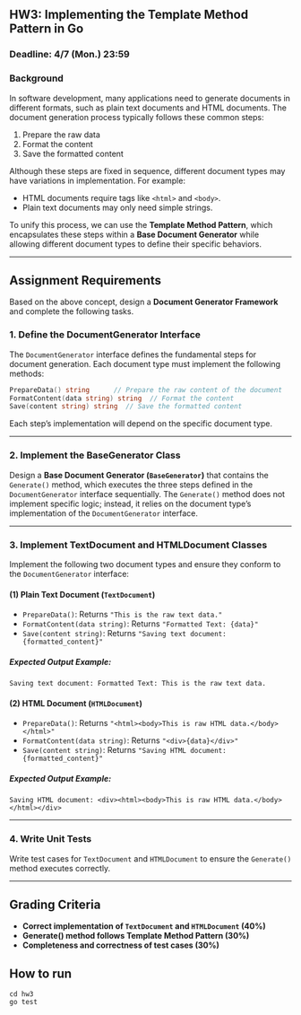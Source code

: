## HW3: Implementing the Template Method Pattern in Go  

### **Deadline**: 4/7 (Mon.) 23:59  

### **Background**
In software development, many applications need to generate documents in different formats, such as plain text documents and HTML documents. The document generation process typically follows these common steps:

1. Prepare the raw data
2. Format the content
3. Save the formatted content

Although these steps are fixed in sequence, different document types may have variations in implementation. For example:
- HTML documents require tags like `<html>` and `<body>`.
- Plain text documents may only need simple strings.

To unify this process, we can use the **Template Method Pattern**, which encapsulates these steps within a **Base Document Generator** while allowing different document types to define their specific behaviors.

---

## **Assignment Requirements**

Based on the above concept, design a **Document Generator Framework** and complete the following tasks.

### **1. Define the DocumentGenerator Interface**
The `DocumentGenerator` interface defines the fundamental steps for document generation. Each document type must implement the following methods:

```go
PrepareData() string      // Prepare the raw content of the document
FormatContent(data string) string  // Format the content
Save(content string) string  // Save the formatted content
```
Each step’s implementation will depend on the specific document type.

---

### **2. Implement the BaseGenerator Class**
Design a **Base Document Generator (`BaseGenerator`)** that contains the `Generate()` method, which executes the three steps defined in the `DocumentGenerator` interface sequentially. The `Generate()` method does not implement specific logic; instead, it relies on the document type’s implementation of the `DocumentGenerator` interface.

---

### **3. Implement TextDocument and HTMLDocument Classes**
Implement the following two document types and ensure they conform to the `DocumentGenerator` interface:

#### **(1) Plain Text Document (`TextDocument`)**
- `PrepareData()`: Returns `"This is the raw text data."`
- `FormatContent(data string)`: Returns `"Formatted Text: {data}"`
- `Save(content string)`: Returns `"Saving text document: {formatted_content}"`

##### **Expected Output Example:**
```
Saving text document: Formatted Text: This is the raw text data.
```

#### **(2) HTML Document (`HTMLDocument`)**
- `PrepareData()`: Returns `"<html><body>This is raw HTML data.</body></html>"`
- `FormatContent(data string)`: Returns `"<div>{data}</div>"`
- `Save(content string)`: Returns `"Saving HTML document: {formatted_content}"`

##### **Expected Output Example:**
```
Saving HTML document: <div><html><body>This is raw HTML data.</body></html></div>
```

---

### **4. Write Unit Tests**
Write test cases for `TextDocument` and `HTMLDocument` to ensure the `Generate()` method executes correctly.

---

## **Grading Criteria**
- **Correct implementation of `TextDocument` and `HTMLDocument` (40%)**
- **Generate() method follows Template Method Pattern (30%)**
- **Completeness and correctness of test cases (30%)**


## How to run
```
cd hw3
go test
```